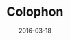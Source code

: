 ---
title: Colophon
description: Colophon for ryanwatters.io, including type systems and the site's visual style guide.
date: 2016-03-18
publishdate: 2016-03-18
updated: 2016-03-18
type: singletons
layout: colophon
fonts: ["Chaparral Pro","Futura PT","Courier Prime"]
colors: ["#000000","#333333","#4d4d4d","#9a9a9a","#014A82","#b30000"]
fontinems: 8
categories: []
tags: [colophon,style]
---